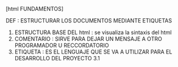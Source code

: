 [html FUNDAMENTOS]

DEF : ESTRUCTURAR LOS DOCUMENTOS MEDIANTE ETIQUETAS
1. ESTRUCTURA BASE DEL html : se visualiza la sintaxis del html
2. COMENTARIO : SIRVE PARA DEJAR UN MENSAJE A OTRO PROGRAMADOR U RECCORDATORIO
3. ETIQUETA : ES EL LENGUAJE QUE SE VA A UTILIZAR PARA EL DESARROLLO DEL PROYECTO
    3.1 